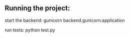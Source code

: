 ## Running the project:

start the backend:
	gunicorn backend.gunicorn:application

run tests:
	python test.py
